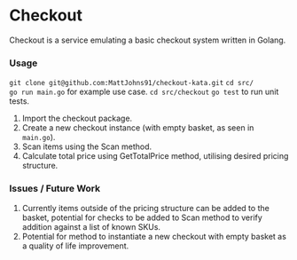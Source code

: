# Checkout 
Checkout is a service emulating a basic checkout system written in Golang.

### Usage
`git clone git@github.com:MattJohns91/checkout-kata.git`
`cd src/`  
`go run main.go` for example use case.
`cd src/checkout`
`go test` to run unit tests.

1. Import the checkout package.
2. Create a new checkout instance (with empty basket, as seen in `main.go`).
3. Scan items using the Scan method.
4. Calculate total price using GetTotalPrice method, utilising desired pricing structure.

### Issues / Future Work
1. Currently items outside of the pricing structure can be added to the basket, potential for checks to be added to Scan method to verify addition against a list of known SKUs.
2. Potential for method to instantiate a new checkout with empty basket as a quality of life improvement.